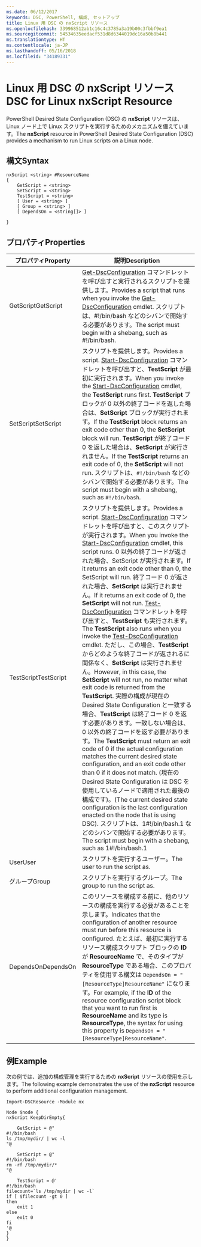 ```yaml
---
ms.date: 06/12/2017
keywords: DSC, PowerShell, 構成, セットアップ
title: Linux 用 DSC の nxScript リソース
ms.openlocfilehash: 339968512ab1c16c4c3785a3a19b00c3fbbf9ea1
ms.sourcegitcommit: 54534635eedacf531d8d6344019dc16a50b8b441
ms.translationtype: HT
ms.contentlocale: ja-JP
ms.lasthandoff: 05/16/2018
ms.locfileid: "34189331"
---
```

# <a name="dsc-for-linux-nxscript-resource"></a><span data-ttu-id="e8410-103">Linux 用 DSC の nxScript リソース</span><span class="sxs-lookup"><span data-stu-id="e8410-103">DSC for Linux nxScript Resource</span></span>

<span data-ttu-id="e8410-104">PowerShell Desired State Configuration (DSC) の **nxScript** リソースは、Linux ノード上で Linux スクリプトを実行するためのメカニズムを備えています。</span><span class="sxs-lookup"><span data-stu-id="e8410-104">The **nxScript** resource in PowerShell Desired State Configuration (DSC) provides a mechanism to run Linux scripts on a Linux node.</span></span>

## <a name="syntax"></a><span data-ttu-id="e8410-105">構文</span><span class="sxs-lookup"><span data-stu-id="e8410-105">Syntax</span></span>

```
nxScript <string> #ResourceName
{
    GetScript = <string>
    SetScript = <string>
    TestScript = <string>
    [ User = <string> ]
    [ Group = <string> ]
    [ DependsOn = <string[]> ]

}
```

## <a name="properties"></a><span data-ttu-id="e8410-106">プロパティ</span><span class="sxs-lookup"><span data-stu-id="e8410-106">Properties</span></span>

|  <span data-ttu-id="e8410-107">プロパティ</span><span class="sxs-lookup"><span data-stu-id="e8410-107">Property</span></span> |  <span data-ttu-id="e8410-108">説明</span><span class="sxs-lookup"><span data-stu-id="e8410-108">Description</span></span> |
|---|---|
| <span data-ttu-id="e8410-109">GetScript</span><span class="sxs-lookup"><span data-stu-id="e8410-109">GetScript</span></span>| <span data-ttu-id="e8410-110">[Get-DscConfiguration](https://technet.microsoft.com/en-us/library/dn521625.aspx) コマンドレットを呼び出すと実行されるスクリプトを提供します。</span><span class="sxs-lookup"><span data-stu-id="e8410-110">Provides a script that runs when you invoke the [Get-DscConfiguration](https://technet.microsoft.com/en-us/library/dn521625.aspx) cmdlet.</span></span> <span data-ttu-id="e8410-111">スクリプトは、#!/bin/bash などのシバンで開始する必要があります。</span><span class="sxs-lookup"><span data-stu-id="e8410-111">The script must begin with a shebang, such as #!/bin/bash.</span></span>|
| <span data-ttu-id="e8410-112">SetScript</span><span class="sxs-lookup"><span data-stu-id="e8410-112">SetScript</span></span>| <span data-ttu-id="e8410-113">スクリプトを提供します。</span><span class="sxs-lookup"><span data-stu-id="e8410-113">Provides a script.</span></span> <span data-ttu-id="e8410-114">[Start-DscConfiguration](https://technet.microsoft.com/en-us/library/dn521623.aspx) コマンドレットを呼び出すと、**TestScript** が最初に実行されます。</span><span class="sxs-lookup"><span data-stu-id="e8410-114">When you invoke the [Start-DscConfiguration](https://technet.microsoft.com/en-us/library/dn521623.aspx) cmdlet, the **TestScript** runs first.</span></span> <span data-ttu-id="e8410-115">**TestScript** ブロックが 0 以外の終了コードを返した場合は、**SetScript** ブロックが実行されます。</span><span class="sxs-lookup"><span data-stu-id="e8410-115">If the **TestScript** block returns an exit code other than 0, the **SetScript** block will run.</span></span> <span data-ttu-id="e8410-116">**TestScript** が終了コード 0 を返した場合は、**SetScript** が実行されません。</span><span class="sxs-lookup"><span data-stu-id="e8410-116">If the **TestScript** returns an exit code of 0, the **SetScript** will not run.</span></span> <span data-ttu-id="e8410-117">スクリプトは、`#!/bin/bash` などのシバンで開始する必要があります。</span><span class="sxs-lookup"><span data-stu-id="e8410-117">The script must begin with a shebang, such as `#!/bin/bash`.</span></span>|
| <span data-ttu-id="e8410-118">TestScript</span><span class="sxs-lookup"><span data-stu-id="e8410-118">TestScript</span></span>| <span data-ttu-id="e8410-119">スクリプトを提供します。</span><span class="sxs-lookup"><span data-stu-id="e8410-119">Provides a script.</span></span> <span data-ttu-id="e8410-120">[Start-DscConfiguration](https://technet.microsoft.com/en-us/library/dn521623.aspx) コマンドレットを呼び出すと、このスクリプトが実行されます。</span><span class="sxs-lookup"><span data-stu-id="e8410-120">When you invoke the [Start-DscConfiguration](https://technet.microsoft.com/en-us/library/dn521623.aspx) cmdlet, this script runs.</span></span> <span data-ttu-id="e8410-121">0 以外の終了コードが返された場合、SetScript が実行されます。</span><span class="sxs-lookup"><span data-stu-id="e8410-121">If it returns an exit code other than 0, the SetScript will run.</span></span> <span data-ttu-id="e8410-122">終了コード 0 が返された場合、**SetScript** は実行されません。</span><span class="sxs-lookup"><span data-stu-id="e8410-122">If it returns an exit code of 0, the **SetScript** will not run.</span></span> <span data-ttu-id="e8410-123">[Test-DscConfiguration](https://technet.microsoft.com/en-us/library/dn407382.aspx) コマンドレットを呼び出すと、**TestScript** も実行されます。</span><span class="sxs-lookup"><span data-stu-id="e8410-123">The **TestScript** also runs when you invoke the [Test-DscConfiguration](https://technet.microsoft.com/en-us/library/dn407382.aspx) cmdlet.</span></span> <span data-ttu-id="e8410-124">ただし、この場合、**TestScript** からどのような終了コードが返されるに関係なく、**SetScript** は実行されません。</span><span class="sxs-lookup"><span data-stu-id="e8410-124">However, in this case, the **SetScript** will not run, no matter what exit code is returned from the **TestScript**.</span></span> <span data-ttu-id="e8410-125">実際の構成が現在の Desired State Configuration と一致する場合、**TestScript** は終了コード 0 を返す必要があります。一致しない場合は、0 以外の終了コードを返す必要があります。</span><span class="sxs-lookup"><span data-stu-id="e8410-125">The **TestScript** must return an exit code of 0 if the actual configuration matches the current desired state configuration, and an exit code other than 0 if it does not match.</span></span> <span data-ttu-id="e8410-126">(現在の Desired State Configuration は DSC を使用しているノードで適用された最後の構成です)。</span><span class="sxs-lookup"><span data-stu-id="e8410-126">(The current desired state configuration is the last configuration enacted on the node that is using DSC).</span></span> <span data-ttu-id="e8410-127">スクリプトは、1#!/bin/bash.1 などのシバンで開始する必要があります。</span><span class="sxs-lookup"><span data-stu-id="e8410-127">The script must begin with a shebang, such as 1#!/bin/bash.1</span></span>|
| <span data-ttu-id="e8410-128">User</span><span class="sxs-lookup"><span data-stu-id="e8410-128">User</span></span>| <span data-ttu-id="e8410-129">スクリプトを実行するユーザー。</span><span class="sxs-lookup"><span data-stu-id="e8410-129">The user to run the script as.</span></span>|
| <span data-ttu-id="e8410-130">グループ</span><span class="sxs-lookup"><span data-stu-id="e8410-130">Group</span></span>| <span data-ttu-id="e8410-131">スクリプトを実行するグループ。</span><span class="sxs-lookup"><span data-stu-id="e8410-131">The group to run the script as.</span></span>|
| <span data-ttu-id="e8410-132">DependsOn</span><span class="sxs-lookup"><span data-stu-id="e8410-132">DependsOn</span></span> | <span data-ttu-id="e8410-133">このリソースを構成する前に、他のリソースの構成を実行する必要があることを示します。</span><span class="sxs-lookup"><span data-stu-id="e8410-133">Indicates that the configuration of another resource must run before this resource is configured.</span></span> <span data-ttu-id="e8410-134">たとえば、最初に実行するリソース構成スクリプト ブロックの **ID** が **ResourceName** で、そのタイプが **ResourceType** である場合、このプロパティを使用する構文は `DependsOn = "[ResourceType]ResourceName"` になります。</span><span class="sxs-lookup"><span data-stu-id="e8410-134">For example, if the **ID** of the resource configuration script block that you want to run first is **ResourceName** and its type is **ResourceType**, the syntax for using this property is `DependsOn = "[ResourceType]ResourceName"`.</span></span>|

## <a name="example"></a><span data-ttu-id="e8410-135">例</span><span class="sxs-lookup"><span data-stu-id="e8410-135">Example</span></span>

<span data-ttu-id="e8410-136">次の例では、追加の構成管理を実行するための **nxScript** リソースの使用を示します。</span><span class="sxs-lookup"><span data-stu-id="e8410-136">The following example demonstrates the use of the **nxScript** resource to perform additional configuration management.</span></span>

```
Import-DSCResource -Module nx

Node $node {
nxScript KeepDirEmpty{

    GetScript = @"
#!/bin/bash
ls /tmp/mydir/ | wc -l
"@

    SetScript = @"
#!/bin/bash
rm -rf /tmp/mydir/*
"@

    TestScript = @'
#!/bin/bash
filecount=`ls /tmp/mydir | wc -l`
if [ $filecount -gt 0 ]
then
    exit 1
else
    exit 0
fi
'@
}
}
```